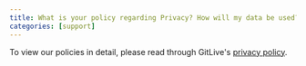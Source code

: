 ```yaml
---
title: What is your policy regarding Privacy? How will my data be used?
categories: [support]
---
```


To view our policies in detail, please read through GitLive's [privacy policy](https://git.live/privacy).
